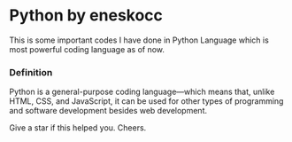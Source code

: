 # Python by eneskocc

This is some important codes I have done in Python Language which is most powerful coding language as of now.  

### Definition 
Python is a general-purpose coding language—which means that, unlike HTML, CSS, and JavaScript, it can be used for other types of programming and software development besides web development.

Give a star if this helped you.
Cheers.
